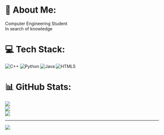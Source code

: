 # 💫 About Me:
Computer Engineering Student<br>In search of knowledge


# 💻 Tech Stack:
![C++](https://img.shields.io/badge/c++-%2300599C.svg?style=plastic&logo=c%2B%2B&logoColor=white) ![Python](https://img.shields.io/badge/python-3670A0?style=plastic&logo=python&logoColor=ffdd54) ![Java](https://img.shields.io/badge/java-%23ED8B00.svg?style=plastic&logo=java&logoColor=white) ![HTML5](https://img.shields.io/badge/html5-%23E34F26.svg?style=plastic&logo=html5&logoColor=white)
# 📊 GitHub Stats:
![](https://github-readme-stats.vercel.app/api?username=NicolauBuque&theme=dracula&hide_border=false&include_all_commits=false&count_private=false)<br/>
![](https://github-readme-streak-stats.herokuapp.com/?user=NicolauBuque&theme=dracula&hide_border=false)<br/>
![](https://github-readme-stats.vercel.app/api/top-langs/?username=NicolauBuque&theme=dracula&hide_border=false&include_all_commits=false&count_private=false&layout=compact)

---
[![](https://visitcount.itsvg.in/api?id=NicolauBuque&icon=0&color=0)](https://visitcount.itsvg.in)

<!-- Proudly created with GPRM ( https://gprm.itsvg.in ) -->